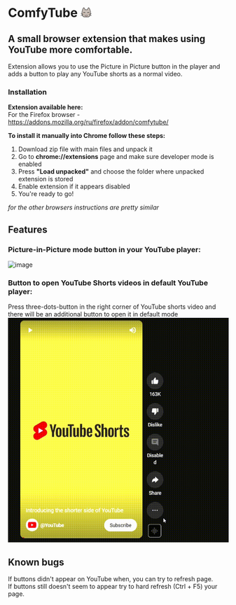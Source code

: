 # ComfyTube ![logo](https://github.com/kthing0/ComfyTube/blob/master/icons/25.png "ComfyTube Icon")
## A small browser extension that makes using YouTube more comfortable.  
 Extension allows you to use the Picture in Picture button in the player and adds a button to play any YouTube shorts as a normal video. 

### Installation
**Extension available here:**  
For the Firefox browser - https://addons.mozilla.org/ru/firefox/addon/comfytube/
  
 
**To install it manually into Chrome follow these steps:**
 1. Download zip file with main files and unpack it 
 2. Go to **chrome://extensions** page and make sure developer mode is enabled
 3. Press **"Load unpacked"** and choose the folder where unpacked extension is stored
 4. Enable extension if it appears disabled
 5. You're ready to go!  
   
 *for the other browsers instructions are pretty similar*

## Features
### Picture-in-Picture mode button in your YouTube player:
![image](https://user-images.githubusercontent.com/46092948/222886436-0672ee28-2d60-41da-89a5-ec9326a43e95.png)
  
### Button to open YouTube Shorts videos in default YouTube player:
 Press three-dots-button in the right corner of YouTube shorts video and there will be an additional button to open it in default mode
![shorts](https://github.com/kthing0/ComfyTube/blob/master/icons/shorts.gif)
  
## Known bugs
 If buttons didn't appear on YouTube when, you can try to refresh page.  
 If buttons still doesn't seem to appear try to hard refresh (Ctrl + F5) your page.
